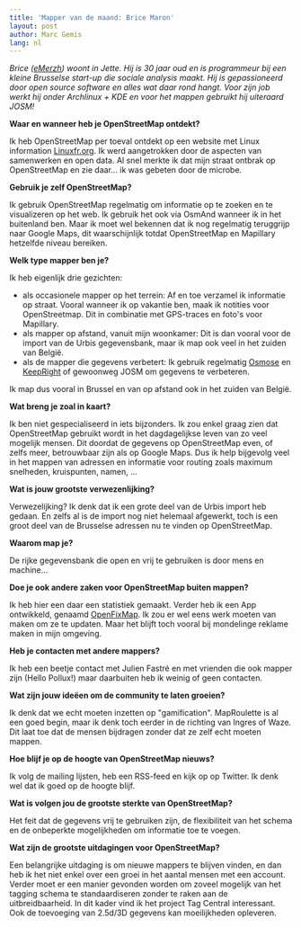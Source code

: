 ```yaml
---
title: 'Mapper van de maand: Brice Maron'
layout: post
author: Marc Gemis
lang: nl
---
```


_Brice ([eMerzh](http://www.openstreetmap.org/user/eMerzh)) woont in Jette. Hij is 30 jaar oud en is programmeur bij een kleine Brusselse start-up die sociale analysis maakt. Hij is gepassioneerd door open source software en alles wat daar rond hangt. Voor zijn job werkt hij onder Archlinux + KDE en voor het mappen gebruikt hij uiteraard JOSM!_

**Waar en wanneer heb je OpenStreetMap ontdekt?**

Ik heb OpenStreetMap per toeval ontdekt op een website met Linux information [Linuxfr.org](http://linuxfr.org). Ik werd aangetrokken door de aspecten van samenwerken en open data. Al snel merkte ik dat mijn straat ontbrak op OpenStreetMap en zie daar... ik was gebeten door de microbe.

**Gebruik je zelf OpenStreetMap?**

Ik gebruik OpenStreetMap regelmatig om informatie op te zoeken en te visualizeren op het web. Ik gebruik het ook via OsmAnd wanneer ik in het buitenland ben. Maar ik moet wel bekennen dat ik nog regelmatig teruggrijp naar Google Maps, dit waarschijnlijk totdat OpenStreetMap en Mapillary hetzelfde niveau bereiken.

**Welk type mapper ben je?**

Ik heb eigenlijk drie gezichten:  

* als occasionele mapper op het terrein: Af en toe verzamel ik informatie op straat. Vooral wanneer ik op vakantie ben, maak ik notities voor OpenStreetmap. Dit in combinatie met GPS-traces en foto's voor Mapillary. 
* als mapper op afstand, vanuit mijn woonkamer: Dit is dan vooral voor de import van de Urbis gegevensbank, maar ik map ook veel in het zuiden van België.
* als de mapper die gegevens verbetert:  Ik gebruik regelmatig [Osmose](http://osmose.openstreetmap.fr/fr/) en [KeepRight](http://wiki.openstreetmap.org/wiki/FR:Keep_Right) of gewoonweg JOSM om gegevens te verbeteren.

Ik map dus vooral in Brussel en van op afstand ook in het zuiden van België.

**Wat breng je zoal in kaart?**

Ik ben niet gespecialiseerd in iets bijzonders. Ik zou enkel graag zien dat OpenStreetMap gebruikt wordt in het dagdagelijkse leven van zo veel mogelijk mensen. Dit doordat de gegevens op OpenStreetMap even, of zelfs meer, betrouwbaar zijn als op Google Maps. Dus ik help bijgevolg veel in het mappen van adressen en informatie voor routing zoals maximum snelheden, kruispunten, namen, ...

**Wat is jouw grootste verwezenlijking?**

Verwezelijking? Ik denk dat ik een grote deel van de Urbis import heb gedaan. En zelfs al is de import nog niet helemaal afgewerkt, toch is een groot deel van de Brusselse adressen nu te vinden op OpenStreetMap.

**Waarom map je?**

De rijke gegevensbank die open en vrij te gebruiken is door mens en machine...

**Doe je ook andere zaken voor OpenStreetMap buiten mappen?**

Ik heb hier een daar een statistiek gemaakt. Verder heb ik een App ontwikkeld, genaamd [OpenFixMap](http://wiki.openstreetmap.org/wiki/OpenFixMap). Ik zou er wel eens werk moeten van maken om ze te updaten. Maar het blijft toch vooral bij mondelinge reklame maken in mijn omgeving.

**Heb je contacten met andere mappers?**

Ik heb een beetje contact met Julien Fastré en met vrienden die ook mapper zijn  (Hello Pollux!) maar daarbuiten heb ik weinig of geen contacten.

**Wat zijn jouw ideëen om de community te laten groeien?**

Ik denk dat we echt moeten inzetten op "gamification". MapRoulette is al een goed begin, maar ik denk toch eerder in de richting van Ingres of Waze. Dit laat toe dat de mensen bijdragen zonder dat ze zelf echt moeten mappen.

**Hoe blijf je op de hoogte van OpenStreetMap nieuws?**

Ik volg de mailing lijsten, heb een RSS-feed en kijk op op Twitter. Ik denk wel dat ik goed op de hoogte blijf.

**Wat is volgen jou de grootste sterkte van OpenStreetMap?**

Het feit dat de gegevens vrij te gebruiken zijn, de flexibiliteit van het schema en de onbeperkte mogelijkheden om informatie toe te voegen.

**Wat zijn de grootste uitdagingen voor OpenStreetMap?**

Een belangrijke uitdaging is om nieuwe mappers te blijven vinden, en dan heb ik het niet enkel over een groei in het aantal mensen met een account. Verder moet er een manier gevonden worden om zoveel mogelijk van het tagging schema te standaardiseren zonder te raken aan de uitbreidbaarheid. In dit kader vind ik het project Tag Central interessant. Ook de toevoeging van 2.5d/3D gegevens kan moeilijkheden opleveren.
